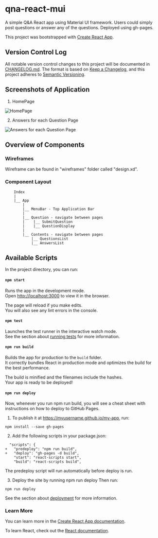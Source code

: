 # qna-react-mui
A simple Q&amp;A React app using Material UI framework. Users could simply post questions or answer any of the questions. Deployed using gh-pages.

This project was bootstrapped with [Create React App](https://github.com/facebook/create-react-app).

## Version Control Log
All notable version control changes to this project will be documented in [CHANGELOG.md](https://github.com/aficat/qna-react-mui/blob/master/CHANGELOG.md).
The format is based on [Keep a Changelog](https://keepachangelog.com/en/1.0.0/),
and this project adheres to [Semantic Versioning](https://semver.org/spec/v2.0.0.html).

## Screenshots of Application
1. HomePage

![HomePage](https://i.pinimg.com/originals/8e/f2/bf/8ef2bfdb354918c0351c065502c92cf3.png)

2. Answers for each Question Page

![Answers for each Question Page](https://i.pinimg.com/originals/e7/e3/39/e7e33961f0777b22e23b0ce270b03c79.png)

## Overview of Components
### Wireframes
Wireframe can be found in "wireframes" folder called "design.xd".

### Component Layout

        Index
        |     
        |__ App 
            |
            |__ MenuBar - Top Application Bar
            |     
            |__ Question - navigate between pages
            |    |__ SubmitQuestion
            |    |__ QuestionDisplay
            |     
            |__ Contents - navigate between pages
                |__ QuestionsList
                |__ AnswersList

## Available Scripts

In the project directory, you can run:

#### `npm start`

Runs the app in the development mode.<br>
Open [http://localhost:3000](http://localhost:3000) to view it in the browser.

The page will reload if you make edits.<br>
You will also see any lint errors in the console.

#### `npm test`

Launches the test runner in the interactive watch mode.<br>
See the section about [running tests](https://facebook.github.io/create-react-app/docs/running-tests) for more information.

#### `npm run build`

Builds the app for production to the `build` folder.<br>
It correctly bundles React in production mode and optimizes the build for the best performance.

The build is minified and the filenames include the hashes.<br>
Your app is ready to be deployed!

#### `npm run deploy`

Now, whenever you run npm run build, you will see a cheat sheet with instructions on how to deploy to GitHub Pages.

1. To publish it at https://myusername.github.io/my-app, run:

```
npm install --save gh-pages
```

2. Add the following scripts in your package.json:

```
  "scripts": {
+   "predeploy": "npm run build",
+   "deploy": "gh-pages -d build",
    "start": "react-scripts start",
    "build": "react-scripts build",
```
The predeploy script will run automatically before deploy is run.

3. Deploy the site by running npm run deploy
Then run:

```
npm run deploy
```

See the section about [deployment](https://facebook.github.io/create-react-app/docs/deployment) for more information.

### Learn More

You can learn more in the [Create React App documentation](https://facebook.github.io/create-react-app/docs/getting-started).

To learn React, check out the [React documentation](https://reactjs.org/).
